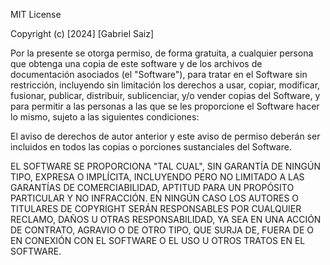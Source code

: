 MIT License

Copyright (c) [2024] [Gabriel Saiz]

Por la presente se otorga permiso, de forma gratuita, a cualquier persona que obtenga una copia
de este software y de los archivos de documentación asociados (el "Software"), para tratar
en el Software sin restricción, incluyendo sin limitación los derechos
a usar, copiar, modificar, fusionar, publicar, distribuir, sublicenciar, y/o vender
copias del Software, y para permitir a las personas a las que se les proporcione el Software
hacer lo mismo, sujeto a las siguientes condiciones:

El aviso de derechos de autor anterior y este aviso de permiso deberán ser incluidos en todos
las copias o porciones sustanciales del Software.

EL SOFTWARE SE PROPORCIONA "TAL CUAL", SIN GARANTÍA DE NINGÚN TIPO, EXPRESA O
IMPLÍCITA, INCLUYENDO PERO NO LIMITADO A LAS GARANTÍAS DE COMERCIABILIDAD,
APTITUD PARA UN PROPÓSITO PARTICULAR Y NO INFRACCIÓN. EN NINGÚN CASO LOS
AUTORES O TITULARES DE COPYRIGHT SERÁN RESPONSABLES POR CUALQUIER RECLAMO, DAÑOS U OTRAS
RESPONSABILIDAD, YA SEA EN UNA ACCIÓN DE CONTRATO, AGRAVIO O DE OTRO TIPO, QUE SURJA DE,
FUERA DE O EN CONEXIÓN CON EL SOFTWARE O EL USO U OTROS TRATOS EN EL
SOFTWARE.
